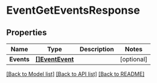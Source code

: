 # EventGetEventsResponse

## Properties

Name | Type | Description | Notes
------------ | ------------- | ------------- | -------------
**Events** | [**[]EventEvent**](eventEvent.md) |  | [optional] 

[[Back to Model list]](../README.md#documentation-for-models) [[Back to API list]](../README.md#documentation-for-api-endpoints) [[Back to README]](../README.md)


